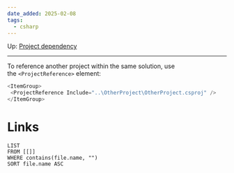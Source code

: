 ```yaml
---
date_added: 2025-02-08
tags:
  - csharp
---
```

Up: [Project dependency](Project%20dependency.md)
___
 To reference another project within the same solution, use the `<ProjectReference>` element:
 ```cs
 <ItemGroup>
  <ProjectReference Include="..\OtherProject\OtherProject.csproj" />
</ItemGroup>
```
# Links
```dataview
LIST
FROM [[]]
WHERE contains(file.name, "")
SORT file.name ASC
```
